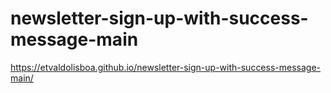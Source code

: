 # newsletter-sign-up-with-success-message-main
https://etvaldolisboa.github.io/newsletter-sign-up-with-success-message-main/
